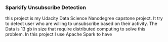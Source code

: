 ### Sparkify Unsubscribe Detection

this project is my Udacity Data Science Nanodegree capstone project. It try to detect user who are willing to unsubscribe based on their activity. The Data is 13 gb in size that require distributed computing to solve this problem. In this project I use Apache Spark to have 